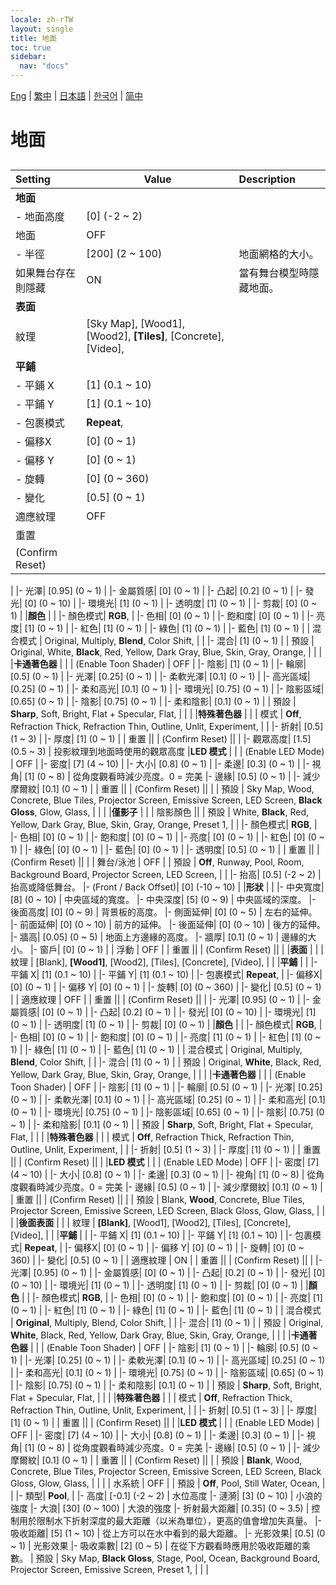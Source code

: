 ```yaml
---
locale: zh-rTW
layout: single
title: 地面
toc: true
sidebar:
  nav: "docs"
---
```

[Eng](/dancexr/menu/2025.4/scene/ground) | [繁中](/tw/dancexr/menu/2025.4/scene/ground) | [日本語](/jp/dancexr/menu/2025.4/scene/ground) | [한국어](/kr/dancexr/menu/2025.4/scene/ground) | [简中](/zh/dancexr/menu/2025.4/scene/ground)

# 地面

## 

| Setting | Value | Description |
| :--- | --- | :--- |
|**地面** | | 
|- 地面高度| [0] (-2 ~ 2) | 
| 地面 | OFF | 
|- 半徑| [200] (2 ~ 100) | 地面網格的大小。
| 如果舞台存在則隱藏 | ON | 當有舞台模型時隱藏地面。
|**表面** | | 
| 紋理 |  [Sky Map],  [Wood1],  [Wood2],  **[Tiles]**,  [Concrete],  [Video],  |  |
|**平鋪** | | 
|- 平鋪 X| [1] (0.1 ~ 10) | 
|- 平鋪 Y| [1] (0.1 ~ 10) | 
|- 包裹模式|  **Repeat**,  | 
|- 偏移X| [0] (0 ~ 1) | 
|- 偏移 Y| [0] (0 ~ 1) | 
|- 旋轉| [0] (0 ~ 360) | 
|- 變化| [0.5] (0 ~ 1) | 
| 適應紋理 | OFF | 
| 重置 || 
| (Confirm Reset) || 
|
|- 光澤| [0.95] (0 ~ 1) | 
|- 金屬質感| [0] (0 ~ 1) | 
|- 凸起| [0.2] (0 ~ 1) | 
|- 發光| [0] (0 ~ 10) | 
|- 環境光| [1] (0 ~ 1) | 
|- 透明度| [1] (0 ~ 1) | 
|- 剪裁| [0] (0 ~ 1) | 
|**顏色** | | 
|- 顏色模式|  **RGB**,  | 
|- 色相| [0] (0 ~ 1) | 
|- 飽和度| [0] (0 ~ 1) | 
|- 亮度| [1] (0 ~ 1) | 
|- 紅色| [1] (0 ~ 1) | 
|- 綠色| [1] (0 ~ 1) | 
|- 藍色| [1] (0 ~ 1) | 
| 混合模式 |  Original,  Multiply,  **Blend**,  Color Shift,  |  |
|- 混合| [1] (0 ~ 1) | 
| 預設 |  Original,  White,  **Black**,  Red,  Yellow,  Dark Gray,  Blue,  Skin,  Gray,  Orange,  |  |
|
|**卡通著色器** | | 
| (Enable Toon Shader) | OFF | 
|- 陰影| [1] (0 ~ 1) | 
|- 輪廓| [0.5] (0 ~ 1) | 
|- 光澤| [0.25] (0 ~ 1) | 
|- 柔軟光澤| [0.1] (0 ~ 1) | 
|- 高光區域| [0.25] (0 ~ 1) | 
|- 柔和高光| [0.1] (0 ~ 1) | 
|- 環境光| [0.75] (0 ~ 1) | 
|- 陰影區域| [0.65] (0 ~ 1) | 
|- 陰影| [0.75] (0 ~ 1) | 
|- 柔和陰影| [0.1] (0 ~ 1) | 
| 預設 |  **Sharp**,  Soft,  Bright,  Flat + Specular,  Flat,  |  |
|
|**特殊著色器** | | 
| 模式 |  **Off**,  Refraction Thick,  Refraction Thin,  Outline,  Unlit,  Experiment,  |  |
|- 折射| [0.5] (1 ~ 3) | 
|- 厚度| [1] (0 ~ 1) | 
| 重置 || 
| (Confirm Reset) || 
|
|- 觀眾高度| [1.5] (0.5 ~ 3) | 投影紋理到地面時使用的觀眾高度
|**LED 模式** | | 
| (Enable LED Mode) | OFF | 
|- 密度| [7] (4 ~ 10) | 
|- 大小| [0.8] (0 ~ 1) | 
|- 柔邊| [0.3] (0 ~ 1) | 
|- 視角| [1] (0 ~ 8) | 從角度觀看時減少亮度。0 = 完美
|- 邊緣| [0.5] (0 ~ 1) | 
|- 減少摩爾紋| [0.1] (0 ~ 1) | 
| 重置 || 
| (Confirm Reset) || 
|
| 預設 |  Sky Map,  Wood,  Concrete,  Blue Tiles,  Projector Screen,  Emissive Screen,  LED Screen,  **Black Gloss**,  Glow,  Glass,  |  |
|
|**僅影子** | | 
| 陰影顏色 || 
| 預設 |  White,  **Black**,  Red,  Yellow,  Dark Gray,  Blue,  Skin,  Gray,  Orange,  Preset 1,  |  |
|- 顏色模式|  **RGB**,  | 
|- 色相| [0] (0 ~ 1) | 
|- 飽和度| [0] (0 ~ 1) | 
|- 亮度| [0] (0 ~ 1) | 
|- 紅色| [0] (0 ~ 1) | 
|- 綠色| [0] (0 ~ 1) | 
|- 藍色| [0] (0 ~ 1) | 
|- 透明度| [0.5] (0 ~ 1) | 
| 重置 || 
| (Confirm Reset) || 
|
| 舞台/泳池 | OFF | 
| 預設 |  **Off**,  Runway,  Pool,  Room,  Background Board,  Projector Screen,  LED Screen,  |  |
|- 抬高| [0.5] (-2 ~ 2) | 抬高或降低舞台。
|- (Front / Back Offset)| [0] (-10 ~ 10) | 
|**形狀** | | 
|- 中央寬度| [8] (0 ~ 10) | 中央區域的寬度。
|- 中央深度| [5] (0 ~ 9) | 中央區域的深度。
|- 後面高度| [0] (0 ~ 9) | 背景板的高度。
|- 側面延伸| [0] (0 ~ 5) | 左右的延伸。
|- 前面延伸| [0] (0 ~ 10) | 前方的延伸。
|- 後面延伸| [0] (0 ~ 10) | 後方的延伸。
|- 牆高| [0.05] (0 ~ 5) | 地面上方邊緣的高度。
|- 牆厚| [0.1] (0 ~ 1) | 邊緣的大小。
|- 窗戶| [0] (0 ~ 1) | 
| 浮動 | OFF | 
| 重置 || 
| (Confirm Reset) || 
|
|**表面** | | 
| 紋理 |  [Blank],  **[Wood1]**,  [Wood2],  [Tiles],  [Concrete],  [Video],  |  |
|**平鋪** | | 
|- 平鋪 X| [1] (0.1 ~ 10) | 
|- 平鋪 Y| [1] (0.1 ~ 10) | 
|- 包裹模式|  **Repeat**,  | 
|- 偏移X| [0] (0 ~ 1) | 
|- 偏移 Y| [0] (0 ~ 1) | 
|- 旋轉| [0] (0 ~ 360) | 
|- 變化| [0.5] (0 ~ 1) | 
| 適應紋理 | OFF | 
| 重置 || 
| (Confirm Reset) || 
|
|- 光澤| [0.95] (0 ~ 1) | 
|- 金屬質感| [0] (0 ~ 1) | 
|- 凸起| [0.2] (0 ~ 1) | 
|- 發光| [0] (0 ~ 10) | 
|- 環境光| [1] (0 ~ 1) | 
|- 透明度| [1] (0 ~ 1) | 
|- 剪裁| [0] (0 ~ 1) | 
|**顏色** | | 
|- 顏色模式|  **RGB**,  | 
|- 色相| [0] (0 ~ 1) | 
|- 飽和度| [0] (0 ~ 1) | 
|- 亮度| [1] (0 ~ 1) | 
|- 紅色| [1] (0 ~ 1) | 
|- 綠色| [1] (0 ~ 1) | 
|- 藍色| [1] (0 ~ 1) | 
| 混合模式 |  Original,  Multiply,  **Blend**,  Color Shift,  |  |
|- 混合| [1] (0 ~ 1) | 
| 預設 |  Original,  **White**,  Black,  Red,  Yellow,  Dark Gray,  Blue,  Skin,  Gray,  Orange,  |  |
|
|**卡通著色器** | | 
| (Enable Toon Shader) | OFF | 
|- 陰影| [1] (0 ~ 1) | 
|- 輪廓| [0.5] (0 ~ 1) | 
|- 光澤| [0.25] (0 ~ 1) | 
|- 柔軟光澤| [0.1] (0 ~ 1) | 
|- 高光區域| [0.25] (0 ~ 1) | 
|- 柔和高光| [0.1] (0 ~ 1) | 
|- 環境光| [0.75] (0 ~ 1) | 
|- 陰影區域| [0.65] (0 ~ 1) | 
|- 陰影| [0.75] (0 ~ 1) | 
|- 柔和陰影| [0.1] (0 ~ 1) | 
| 預設 |  **Sharp**,  Soft,  Bright,  Flat + Specular,  Flat,  |  |
|
|**特殊著色器** | | 
| 模式 |  **Off**,  Refraction Thick,  Refraction Thin,  Outline,  Unlit,  Experiment,  |  |
|- 折射| [0.5] (1 ~ 3) | 
|- 厚度| [1] (0 ~ 1) | 
| 重置 || 
| (Confirm Reset) || 
|
|**LED 模式** | | 
| (Enable LED Mode) | OFF | 
|- 密度| [7] (4 ~ 10) | 
|- 大小| [0.8] (0 ~ 1) | 
|- 柔邊| [0.3] (0 ~ 1) | 
|- 視角| [1] (0 ~ 8) | 從角度觀看時減少亮度。0 = 完美
|- 邊緣| [0.5] (0 ~ 1) | 
|- 減少摩爾紋| [0.1] (0 ~ 1) | 
| 重置 || 
| (Confirm Reset) || 
|
| 預設 |  Blank,  **Wood**,  Concrete,  Blue Tiles,  Projector Screen,  Emissive Screen,  LED Screen,  Black Gloss,  Glow,  Glass,  |  |
|
|**後面表面** | | 
| 紋理 |  **[Blank]**,  [Wood1],  [Wood2],  [Tiles],  [Concrete],  [Video],  |  |
|**平鋪** | | 
|- 平鋪 X| [1] (0.1 ~ 10) | 
|- 平鋪 Y| [1] (0.1 ~ 10) | 
|- 包裹模式|  **Repeat**,  | 
|- 偏移X| [0] (0 ~ 1) | 
|- 偏移 Y| [0] (0 ~ 1) | 
|- 旋轉| [0] (0 ~ 360) | 
|- 變化| [0.5] (0 ~ 1) | 
| 適應紋理 | ON | 
| 重置 || 
| (Confirm Reset) || 
|
|- 光澤| [0.95] (0 ~ 1) | 
|- 金屬質感| [0] (0 ~ 1) | 
|- 凸起| [0.2] (0 ~ 1) | 
|- 發光| [0] (0 ~ 10) | 
|- 環境光| [1] (0 ~ 1) | 
|- 透明度| [1] (0 ~ 1) | 
|- 剪裁| [0] (0 ~ 1) | 
|**顏色** | | 
|- 顏色模式|  **RGB**,  | 
|- 色相| [0] (0 ~ 1) | 
|- 飽和度| [0] (0 ~ 1) | 
|- 亮度| [1] (0 ~ 1) | 
|- 紅色| [1] (0 ~ 1) | 
|- 綠色| [1] (0 ~ 1) | 
|- 藍色| [1] (0 ~ 1) | 
| 混合模式 |  **Original**,  Multiply,  Blend,  Color Shift,  |  |
|- 混合| [1] (0 ~ 1) | 
| 預設 |  Original,  **White**,  Black,  Red,  Yellow,  Dark Gray,  Blue,  Skin,  Gray,  Orange,  |  |
|
|**卡通著色器** | | 
| (Enable Toon Shader) | OFF | 
|- 陰影| [1] (0 ~ 1) | 
|- 輪廓| [0.5] (0 ~ 1) | 
|- 光澤| [0.25] (0 ~ 1) | 
|- 柔軟光澤| [0.1] (0 ~ 1) | 
|- 高光區域| [0.25] (0 ~ 1) | 
|- 柔和高光| [0.1] (0 ~ 1) | 
|- 環境光| [0.75] (0 ~ 1) | 
|- 陰影區域| [0.65] (0 ~ 1) | 
|- 陰影| [0.75] (0 ~ 1) | 
|- 柔和陰影| [0.1] (0 ~ 1) | 
| 預設 |  **Sharp**,  Soft,  Bright,  Flat + Specular,  Flat,  |  |
|
|**特殊著色器** | | 
| 模式 |  **Off**,  Refraction Thick,  Refraction Thin,  Outline,  Unlit,  Experiment,  |  |
|- 折射| [0.5] (1 ~ 3) | 
|- 厚度| [1] (0 ~ 1) | 
| 重置 || 
| (Confirm Reset) || 
|
|**LED 模式** | | 
| (Enable LED Mode) | OFF | 
|- 密度| [7] (4 ~ 10) | 
|- 大小| [0.8] (0 ~ 1) | 
|- 柔邊| [0.3] (0 ~ 1) | 
|- 視角| [1] (0 ~ 8) | 從角度觀看時減少亮度。0 = 完美
|- 邊緣| [0.5] (0 ~ 1) | 
|- 減少摩爾紋| [0.1] (0 ~ 1) | 
| 重置 || 
| (Confirm Reset) || 
|
| 預設 |  **Blank**,  Wood,  Concrete,  Blue Tiles,  Projector Screen,  Emissive Screen,  LED Screen,  Black Gloss,  Glow,  Glass,  |  |
|
| 水系統 | OFF | 
| 預設 |  **Off**,  Pool,  Still Water,  Ocean,  |  |
|- 類型|  **Pool**,  | 
|- 高度| [-0.1] (-2 ~ 2) | 水位高度
|- 漣漪| [3] (0 ~ 10) | 小浪的強度
|- 大浪| [30] (0 ~ 100) | 大浪的強度
|- 折射最大距離| [0.35] (0 ~ 3.5) | 控制用於限制水下折射深度的最大距離（以米為單位），更高的值會增加失真量。
|- 吸收距離| [5] (1 ~ 10) | 從上方可以在水中看到的最大距離。
|- 光影效果| [0.5] (0 ~ 1) | 光影效果
|- 吸收乘數| [2] (0 ~ 5) | 在從下方觀看時應用於吸收距離的乘數。
| 預設 |  Sky Map,  **Black Gloss**,  Stage,  Pool,  Ocean,  Background Board,  Projector Screen,  Emissive Screen,  Preset 1,  |  |
|

